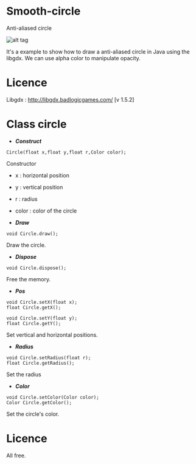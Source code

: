 # Smooth-circle
Anti-aliased circle

![alt tag](smooth-circle/raw/master/screen.png)

It's a example to show how to draw a anti-aliased circle in Java using the libgdx.
We can use alpha color to manipulate opacity.

Licence
==============
Libgdx : http://libgdx.badlogicgames.com/ [v 1.5.2]


Class circle
==============

- ***Construct***
```
Circle(float x,float y,float r,Color color);
```
Constructor
- x : horizontal position
- y : vertical position
- r : radius
- color : color of the circle


- ***Draw***
```
void Circle.draw();
```
Draw the circle.



- ***Dispose***
```
void Circle.dispose();
```
Free the memory.



- ***Pos***
```
void Circle.setX(float x);
float Circle.getX();

void Circle.setY(float y);
float Circle.getY();
```
Set vertical and horizontal positions.

- ***Radius***
```
void Circle.setRadius(float r);
float Circle.getRadius();
```
Set the radius


- ***Color***
```
void Circle.setColor(Color color);
Color Circle.getColor();
```

Set the circle's color.

Licence
==============
All free.